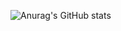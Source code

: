 ![Anurag's GitHub stats](https://github-readme-stats.vercel.app/api?username=TrojanWhiteHat&show_icons=true&theme=radical)
